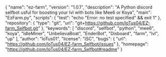 {
  "name": "ez-farm",
  "version": "1.0.1",
  "description": "A Python discord selfbot usful for boosting your lvl with bots like Mee6 or Koya",
  "main": "EzFarm.py",
  "scripts": {
    "test": "echo \"Error: no test specified\" && exit 1"
  },
  "repository": {
    "type": "git",
    "url": "git+https://github.com/loTus04/EZ-farm_Selfbot.git"
  },
  "keywords": [
    "discord",
    "selfbot",
    "python",
    "mee6",
    "koya",
    "IdleMiner",
    "UnbelievaBoat",
    "EnderBot",
    "Disboard",
    "farm",
    "lvl",
    "up"
  ],
  "author": "loTus01",
  "license": "ISC",
  "bugs": {
    "url": "https://github.com/loTus04/EZ-farm_Selfbot/issues"
  },
  "homepage": "https://github.com/loTus04/EZ-farm_Selfbot#readme"
}
